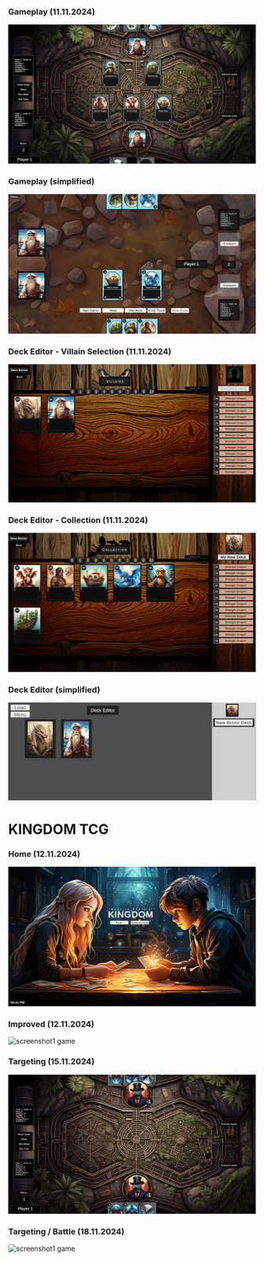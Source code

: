 <h3>Gameplay (11.11.2024) </h3>

![screenshot2 game](screen_gameplay2.png)

<h3>Gameplay (simplified)</h3>

![screenshot2 game](screen.png)


<h3>Deck Editor - Villain Selection (11.11.2024)</h3>

![screenshot2 game](screen_deckbuilder3.png)


<h3>Deck Editor - Collection (11.11.2024) </h3>

![screenshot2 game](screen_deckbuilder4.png)


<h3>Deck Editor (simplified)</h3>

![screenshot2 game](screen2.png)


<h1>KINGDOM TCG</h1>

<h3>Home (12.11.2024)</h3>

![screenshot1 game](scene_transition.gif)

<h3>Improved (12.11.2024)</h3>

![screenshot1 game](gif_collection.gif)


<h3>Targeting (15.11.2024)</h3>

![screenshot1 game](gif_targeting.gif)


<h3>Targeting / Battle (18.11.2024) </h3>

![screenshot1 game](gif_battle.gif)

